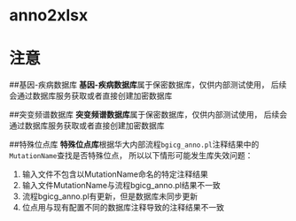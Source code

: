 # anno2xlsx



# 注意
##基因-疾病数据库
**基因-疾病数据库**属于保密数据库，仅供内部测试使用，
后续会通过数据库服务获取或者直接创建加密数据库

##突变频谱数据库
**突变频谱数据库**属于保密数据库，仅供内部测试使用，
后续会通过数据库服务获取或者直接创建加密数据库

##特殊位点库
**特殊位点库**根据华大内部流程`bgicg_anno.pl`注释结果中的`MutationName`查找是否特殊位点，
所以以下情形可能发生库失效问题：
1. 输入文件不包含以MutationName命名的特定注释结果
2. 输入文件MutationName与流程bgicg_anno.pl结果不一致
3. 流程bgicg_anno.pl有更新，但是数据库未同步更新
4. 位点用与现有配置不同的数据库注释导致的注释结果不一致
